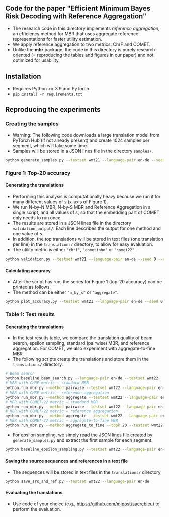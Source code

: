 ## Code for the paper "Efficient Minimum Bayes Risk Decoding with Reference Aggregation"

- The research code in this directory implements _reference aggregation_, an efficiency method for MBR that uses aggregate reference representations for faster utility estimation.
- We apply reference aggregation to two metrics: ChrF and COMET.
- Unlike the **mbr** package, the code in this directory is purely research-oriented (= reproducing the tables and figures in our paper) and not optimized for usability.

## Installation
- Requires Python >= 3.9 and PyTorch.
- `pip install -r requirements.txt`

## Reproducing the experiments

### Creating the samples
- Warning: The following code downloads a large translation model from PyTorch Hub (if not already present) and create 1024 samples per segment, which will take some time.
- Samples will be stored in a JSON lines file in the directory `samples/`.
```bash
python generate_samples.py --testset wmt21 --language-pair en-de --seed 0
``` 

### Figure 1: Top-20 accuracy
#### Generating the translations
- Performing this analysis is computationally heavy because we run it for many different values of _s_ (x-axis of Figure 1).
- We run N-by-N MBR, N-by-S MBR and Reference Aggregation in a single script, and all values of _s_, so that the embedding part of COMET only needs to run once.
- The results are stored in a JSON lines file in the directory `validation_output/`. Each line describes the output for one method and one value of _s_.
- In addition, the top translations will be stored in text files (one translation per line) in the `translations/` directory, to allow for easy evaluation.
- The utility metric is either `"chrf"`, `"cometinho"` or `"comet22"`.
```bash
python validation.py --testset wmt21 --language-pair en-de --seed 0 --utility comet22 --topk 20
```
#### Calculating accuracy
- After the script has run, the series for Figure 1 (top-20 accuracy) can be printed as follows.
- The method can be either `"n_by_s"` or `"aggregate"`.
```bash
python plot_accuracy.py --testset wmt21 --language-pair en-de --seed 0 --utility comet22 --topk 20 --method aggregate
```

### Table 1: Test results

#### Generating the translations
- In the test results table, we compare the translation quality of beam search, epsilon sampling, standard (pairwise) MBR, and reference aggregation. For COMET, we also experiment with aggregate-to-fine MBR.
- The following scripts create the translations and store them in the `translations/` directory.
```bash
# Beam search
python baseline_beam_search.py --language-pair en-de --testset wmt22
# MBR with CHRF metric – standard MBR
python run_mbr.py --method pairwise --testset wmt22 --language-pair en-de --seed 0 --utility chrf
# MBR with CHRF metric – reference aggregation
python run_mbr.py --method aggregate --testset wmt22 --language-pair en-de --seed 0 --utility chrf
# MBR with COMET-22 metric – standard MBR
python run_mbr.py --method pairwise --testset wmt22 --language-pair en-de --seed 0 --utility comet22
# MBR with COMET-22 metric – reference aggregation
python run_mbr.py --method aggregate --testset wmt22 --language-pair en-de --seed 0 --utility comet22
# MBR with COMET-22 metric – aggregate-to-fine MBR
python run_mbr.py --method aggregate_to_fine --topk 20 --testset wmt22 --language-pair en-de --seed 0 --utility comet22
```
- For epsilon sampling, we simply read the JSON lines file created by `generate_samples.py` and extract the first sample for each segment.
```bash
python baseline_epsilon_sampling.py --testset wmt22 --language-pair en-de --seed 0
```

#### Saving the source sequences and references in a text file
- The sequences will be stored in text files in the `translations/` directory
```bash
python save_src_and_ref.py --testset wmt22 --language-pair en-de
```

#### Evaluating the translations
- Use code of your choice (e.g., https://github.com/mjpost/sacrebleu) to perform the evaluation.
